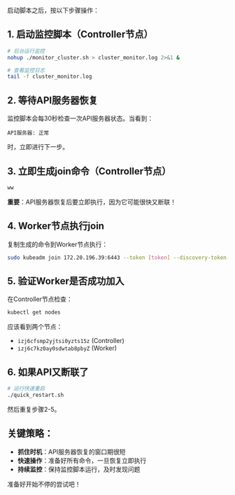 启动脚本之后，按以下步骤操作：

## 1. 启动监控脚本（Controller节点）
```bash
# 后台运行监控
nohup ./monitor_cluster.sh > cluster_monitor.log 2>&1 &

# 查看监控日志
tail -f cluster_monitor.log
```

## 2. 等待API服务器恢复
监控脚本会每30秒检查一次API服务器状态。当看到：
```
API服务器: 正常
```
时，立即进行下一步。

## 3. 立即生成join命令（Controller节点）
```bash
ww
```
**重要**：API服务器恢复后要立即执行，因为它可能很快又断联！

## 4. Worker节点执行join
复制生成的命令到Worker节点执行：
```bash
sudo kubeadm join 172.20.196.39:6443 --token [token] --discovery-token-ca-cert-hash sha256:[hash] --ignore-preflight-errors=all
```

## 5. 验证Worker是否成功加入
在Controller节点检查：
```bash
kubectl get nodes
```
应该看到两个节点：
- `izj6cfsmp2yjtsi0yzts15z` (Controller)
- `izj6c7kz0ay0sdwtab8pbyZ` (Worker)

## 6. 如果API又断联了
```bash
# 运行快速重启
./quick_restart.sh
```
然后重复步骤2-5。

## 关键策略：
- **抓住时机**：API服务器恢复的窗口期很短
- **快速操作**：准备好所有命令，一旦恢复立即执行
- **持续监控**：保持监控脚本运行，及时发现问题

准备好开始不停的尝试吧！

